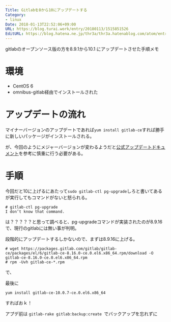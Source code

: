 ```yaml
---
Title: Gitlabを8から10にアップデートする
Category:
- linux
Date: 2018-01-13T22:52:06+09:00
URL: https://blog.turai.work/entry/20180113/1515851526
EditURL: https://blog.hatena.ne.jp/thr3a/thr3a.hatenablog.com/atom/entry/8599973812337026769
---
```


gitlabのオープンソース版の方を8.9.1から10.1 にアップデートさせた手順メモ

# 環境

- CentOS 6
- omnibus-gitlab経由でインストールされた

# アップデートの流れ

マイナーバージョンのアップデートであれば`yum install gitlab-ce`すれば勝手に新しいパッケージがインストールされる。

が、今回のようにメジャーバージョンが変わるようだと[公式アップデートドキュメント](https://docs.gitlab.com/omnibus/update/README.html)を参考に慎重に行う必要がある。

# 手順

今回だと10に上げるにあたって`sudo gitlab-ctl pg-upgrade`しろと書いてあるが実行してもコマンドがないと怒られる。

```
# gitlab-ctl pg-upgrade
I don’t know that command.
```

は？？？？？と思って調べると、pg-upgradeコマンドが実装されたのが8.9.16で、現行のgitlabには無い事が判明。

段階的にアップデートするしかないので、まずは8.9.16に上げる。

```
# wget https://packages.gitlab.com/gitlab/gitlab-ce/packages/el/6/gitlab-ce-8.16.0-ce.0.el6.x86_64.rpm/download -O gitlab-ce-8.16.0-ce.0.el6.x86_64.rpm
# rpm -Uvh gitlab-ce-*.rpm
```

で、

最後に

```
yum install gitlab-ce-10.0.7-ce.0.el6.x86_64
```

すればおｋ！

アプデ前は `gitlab-rake gitlab:backup:create `でバックアップを忘れずに
